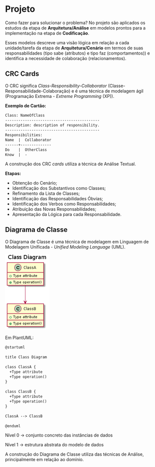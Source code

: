 # Projeto

Como fazer para solucionar o problema? No projeto são aplicados os estudos da etapa de **Arquitetura/Análise** em modelos prontos para a implementação na etapa de **Codificação**.

Esses modelos descreve uma visão lógica em relação a cada unidade/tarefa da etapa de **Arquitetura/Cenário** em termos de suas responsabilidades (tipo sabe (atributos) e tipo faz (comportamentos)) e identifica a necessidade de colaboração (relacionamentos).

## CRC Cards

O CRC significa _Class-Responsibility-Collaborator_ (Classe-Responsabilidade-Colaboração) e é uma técnica de modelagem ágil (Programação Extrema - _Extreme Programming_ (XP)).

**Exemplo de Cartão:**

```
Class: NameOfClass
-------------------------------------------
Description: description of responsibility.
-------------------------------------------
Responsibilities:
Name  |  Collaborator
------+--------------
Do    |  OtherClass
Know  |  -
```

A construção dos CRC _cards_ utiliza a técnica de Análise Textual.

**Etapas:**

* Obtenção do Cenário;
* Identificação dos Substantivos como Classes;
* Refinamento da Lista de Classes;
* Identificação das Responsabilidades Óbvias;
* Identificação dos Verbos como Responsabilidades;
* Atribuição das Novas Responsabilidades;
* Apresentação da Lógica para cada Responsabilidade.

## Diagrama de Classe

O Diagrama de Classe é uma técnica de modelagem em Linguagem de Modelagem Unificada - _Unified Modeling Language_ (UML).

![](/images/arquitetura-projeto-diagrama-classe.png)

Em PlantUML:

```
@startuml

title Class Diagram

class ClassA {
  +Type attribute
  +Type operation()
}

class ClassB {
  +Type attribute
  +Type operation()
}

ClassA --> ClassB

@enduml
```

Nível 0 -> conjunto concreto das instâncias de dados

Nível 1 -> estrutura abstrata do modelo de dados

A construção do Diagrama de Classe utiliza das técnicas de Análise, principalmente em relação ao domínio.
